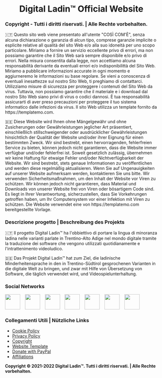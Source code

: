 <h1 align="center">Digital Ladin&trade; Official Website</h1>
<h3 align="left">Copyright - Tutti i diritti riservati. | Alle Rechte vorbehalten.</h3>
<p>🇮🇹 Questo sito web viene presentato all'utente "COSÌ COM'È", senza alcuna dichiarazione o garanzia di alcun tipo, comprese garanzie implicite o esplicite relative all qualità del sito Web e/o alla suo idoneità per uno scopo particolare. Miriamo a fornire un servizio eccellente privo di errori, ma non possiamo garantire che il Sito Web sarà sempre disponibile e/o privo di errori. Nella misura consentita dalla legge, non accettiamo alcuna responsabilità derivante da eventuali errori e/o indisponibilittà del Sito Web. Miriamo a pubblicare informazioni accurate in ogni momento e aggiurneremo le informazioni su base regolare. Se vieni a conoscenza di eventuali inesattezze sul nostro Sito Web, ti preghiamo di contattarci. Utilizziamo misure di sicurezza per proteggere i contenuti del Sito Web da virus. Tuttavia, non possiamo garantire che il materiale e i download dal nostro Sito Web siano privi di virus o codici dannosi. È tua responsabilità assicurarti di aver preso precauzioni per proteggere il tuo sistema informatico dalle infezioni da virus. Il sito Web utilizza un template fornito da https://templatemo.com.</p>
<p>🇩🇪 Diese Website wird Ihnen ohne Mängelgewähr und ohne Zusicherungen oder Gewährleistungen jeglicher Art präsentiert, einschließlich stillschweigender oder ausdrücklicher Gewährleistungen hinsichtlich der Qualität der Website und/oder ihrer Eignung für einen bestimmten Zweck. Wir sind bestrebt, einen hervorragenden, fehlerfreien Service zu bieten, können jedoch nicht garantieren, dass die Website immer verfügbar und/oder fehlerfrei ist. Soweit gesetzlich zulässig, übernehmen wir keine Haftung für etwaige Fehler und/oder Nichtverfügbarkeit der Website. Wir sind bestrebt, stets genaue Informationen zu veröffentlichen und werden diese regelmäßig aktualisieren. Wenn Sie auf Ungenauigkeiten auf unserer Website aufmerksam werden, kontaktieren Sie uns bitte. Wir verwenden Sicherheitsmaßnahmen, um den Inhalt der Website vor Viren zu schützen. Wir können jedoch nicht garantieren, dass Material und Downloads von unserer Website frei von Viren oder bösartigem Code sind. Es liegt in Ihrer Verantwortung, sicherzustellen, dass Sie Vorkehrungen getroffen haben, um Ihr Computersystem vor einer Infektion mit Viren zu schützen. Die Website verwendet eine von https://templatemo.com bereitgestellte Vorlage.</p>
<h3 align="left">Descrizione progetto | Beschreibung des Projekts</h3>
<p>🇮🇹 Il progetto Digital Ladin&trade; ha l'obbiettivo di portare la lingua di minoranza ladina nelle varianti parlate in Trentino-Alto Adige nel mondo digitale tramite
la traduzione dei software che vengono utilizzati quotidianamente e l'intrattenimento videoludico.</p>
<p>🇩🇪 Das Projekt Digital Ladin&trade; hat zum Ziel, die ladinische Minderheitensprache in den in Trentino-Südtirol gesprochenen Varianten in die digitale Welt zu bringen, und zwar mit Hilfe von Übersetzung von Software, die täglich verwendet wird, und Videospielunterhaltung.</p>
<h3 align="left">Social Networks</h3>
<a href="https://digital-ladin.com/ig" target="_blank"><img src="https://cdn2.iconfinder.com/data/icons/social-icons-33/128/Instagram-512.png" width="50px" height="50px"></a>
&nbsp;&nbsp;
<a href="https://digital-ladin.com/fb" target="_blank"><img src="https://cdn1.iconfinder.com/data/icons/social-media-2285/512/Colored_Facebook3_svg-1024.png" width="50px" height="50px"></a>
&nbsp;&nbsp;
<a href="https://digital-ladin.com/tiktok" target="_blank"><img src="https://cdn4.iconfinder.com/data/icons/social-media-flat-7/64/Social-media_Tiktok-512.png" width="50px" height="50px"></a>
&nbsp;&nbsp;
<a href="https://digital-ladin.com/yt" target="_blank"><img src="https://cdn1.iconfinder.com/data/icons/logotypes/32/youtube-512.png" width="50px" height="50px"></a>
&nbsp;&nbsp;
<a href="https://digital-ladin.com/tv" target="_blank"><img src="https://cdn4.iconfinder.com/data/icons/logos-and-brands/512/343_Twitch_logo-512.png" width="50px" height="50px"></a>
&nbsp;&nbsp;
<a href="https://digital-ladin.com/tw" target="_blank"><img src="https://cdn1.iconfinder.com/data/icons/logotypes/32/twitter-512.png" width="50px" height="50px"></a>
&nbsp;&nbsp;
<a href="https://digital-ladin.com/in" target="_blank"><img src="https://cdn2.iconfinder.com/data/icons/social-media-2285/512/1_Linkedin_unofficial_colored_svg-512.png" width="50px" height="50px"></a>
<h3 align="left">Collegamenti Utili | Nützliche Links</h3>
<ul>
  <li><a href="https://digital-ladin.com/legal/cookie-policy?utm_source=github&utm_medium=link&utm_campaign=social-campaign" target="_blank">Cookie Policy</a></li>
  <li><a href="https://digital-ladin.com/legal/privacy-policy?utm_source=github&utm_medium=link&utm_campaign=social-campaign" target="_blank">Privacy Policy</a></li>
  <li><a href="https://digital-ladin.com/legal/copyright?utm_source=github&utm_medium=link&utm_campaign=social-campaign" target="_blank">Copyright</a></li>
  <li><a href="https://digital-ladin.com/templatemo" target="_blank">Website Template</a></li>
  <li><a href="https://digital-ladin.com/donate" target="_blank">Donate with PayPal</a></li>
  <li><a href="https://digital-ladin.com/legal/affiliations?utm_source=github&utm_medium=link&utm_campaign=social-campaign" target="_blank">Affiliations</a></li>
</ul>

<p><b>Copyright &copy; 2021-2022 Digital Ladin&trade;. Tutti i diritti riservati. | Alle Rechte vorbehalten.</b></p>
